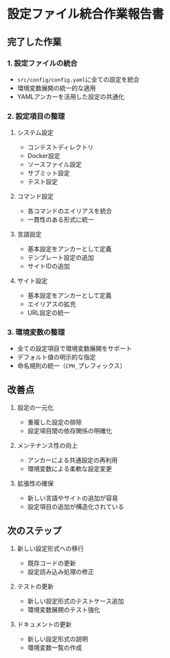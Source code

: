 # 設定ファイル統合作業報告書

## 完了した作業

### 1. 設定ファイルの統合
- `src/config/config.yaml`に全ての設定を統合
- 環境変数展開の統一的な適用
- YAMLアンカーを活用した設定の共通化

### 2. 設定項目の整理
1. システム設定
   - コンテストディレクトリ
   - Docker設定
   - ソースファイル設定
   - サブミット設定
   - テスト設定

2. コマンド設定
   - 各コマンドのエイリアスを統合
   - 一貫性のある形式に統一

3. 言語設定
   - 基本設定をアンカーとして定義
   - テンプレート設定の追加
   - サイトIDの追加

4. サイト設定
   - 基本設定をアンカーとして定義
   - エイリアスの拡充
   - URL設定の統一

### 3. 環境変数の整理
- 全ての設定項目で環境変数展開をサポート
- デフォルト値の明示的な指定
- 命名規則の統一（`CPH_`プレフィックス）

## 改善点

1. 設定の一元化
   - 重複した設定の排除
   - 設定項目間の依存関係の明確化

2. メンテナンス性の向上
   - アンカーによる共通設定の再利用
   - 環境変数による柔軟な設定変更

3. 拡張性の確保
   - 新しい言語やサイトの追加が容易
   - 設定項目の追加が構造化されている

## 次のステップ

1. 新しい設定形式への移行
   - 既存コードの更新
   - 設定読み込み処理の修正

2. テストの更新
   - 新しい設定形式のテストケース追加
   - 環境変数展開のテスト強化

3. ドキュメントの更新
   - 新しい設定形式の説明
   - 環境変数一覧の作成 
